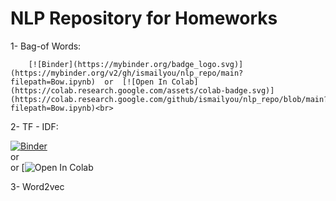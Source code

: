# NLP Repository for Homeworks

  1-  Bag-of Words: <br>
  
        [![Binder](https://mybinder.org/badge_logo.svg)](https://mybinder.org/v2/gh/ismailyou/nlp_repo/main?filepath=Bow.ipynb)  or  [![Open In Colab](https://colab.research.google.com/assets/colab-badge.svg)](https://colab.research.google.com/github/ismailyou/nlp_repo/blob/main?filepath=Bow.ipynb)<br>

  2-  TF - IDF: <br>
  
  [![Binder](https://mybinder.org/badge_logo.svg)](https://mybinder.org/v2/gh/ismailyou/nlp_repo/main?filepath=TF%20-%20IDF.ipynb)<br>  or   
  or [![Open In Colab](https://colab.research.google.com/github/ismailyou/nlp_repo/blob/main/TF%20-%20IDF.ipynb)<br>
  
  
  
  3-  Word2vec<br>
 

